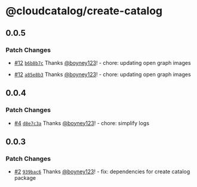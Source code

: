 # @cloudcatalog/create-catalog

## 0.0.5

### Patch Changes

- [#12](https://github.com/boyney123/cloudcatalog/pull/12) [`b6b8b7c`](https://github.com/boyney123/cloudcatalog/commit/b6b8b7c16a5ef1754cbba533192e40ed1144ffce) Thanks [@boyney123](https://github.com/boyney123)! - chore: updating open graph images

- [#12](https://github.com/boyney123/cloudcatalog/pull/12) [`a85e8b3`](https://github.com/boyney123/cloudcatalog/commit/a85e8b331275cb8e8b1a26ea4f40e7e1677dcfd2) Thanks [@boyney123](https://github.com/boyney123)! - chore: updating open graph images

## 0.0.4

### Patch Changes

- [#4](https://github.com/boyney123/cloudcatalog/pull/4) [`d8e7c3a`](https://github.com/boyney123/cloudcatalog/commit/d8e7c3ae18625ca3633889c09610d438b3ef8fef) Thanks [@boyney123](https://github.com/boyney123)! - chore: simplify logs

## 0.0.3

### Patch Changes

- [#2](https://github.com/boyney123/cloudcatalog/pull/2) [`939bac6`](https://github.com/boyney123/cloudcatalog/commit/939bac6e1e6249407cc3a49a7036611d0cc82110) Thanks [@boyney123](https://github.com/boyney123)! - fix: dependencies for create catalog package

